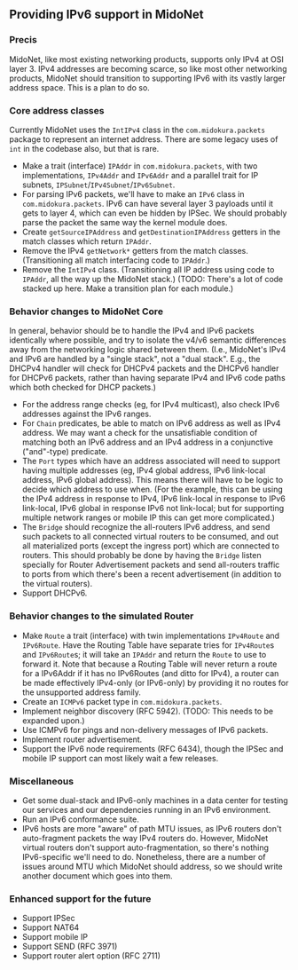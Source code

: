 ## Providing IPv6 support in MidoNet

### Precis

MidoNet, like most existing networking products, supports only IPv4 at OSI
layer 3.  IPv4 addresses are becoming scarce, so like most other networking
products, MidoNet should transition to supporting IPv6 with its vastly
larger address space.  This is a plan to do so.

### Core address classes

Currently MidoNet uses the `IntIPv4` class in the `com.midokura.packets` package
to represent an internet address.
There are some legacy uses of `int` in the codebase also, but that is rare.

 * Make a trait (interface) `IPAddr` in `com.midokura.packets`, with two
	implementations, `IPv4Addr` and `IPv6Addr` and a parallel trait for
        IP subnets, `IPSubnet`/`IPv4Subnet`/`IPv6Subnet`.
 * For parsing IPv6 packets, we'll have to make an `IPv6` class in
	`com.midokura.packets`.  IPv6 can have several layer 3 payloads
	until it gets to layer 4, which can even be hidden by IPSec.  We
	should probably parse the packet the same way the kernel module does.
 * Create `getSourceIPAddress` and `getDestinationIPAddress` getters in the
	match classes which return `IPAddr`.
 * Remove the IPv4 `getNetwork*` getters from the match classes.
	(Transitioning all match interfacing code to `IPAddr`.)
 * Remove the `IntIPv4` class.  (Transitioning all IP address using code
	to `IPAddr`, all the way up the MidoNet stack.)
	(TODO: There's a lot of code stacked up here.  Make a transition
	plan for each module.)

### Behavior changes to MidoNet Core

In general, behavior should be to handle the IPv4 and IPv6 packets identically
where possible, and try to isolate the v4/v6 semantic differences away from
the networking logic shared between them.  (I.e., MidoNet's IPv4 and IPv6
are handled by a "single stack", not a "dual stack".  E.g., the DHCPv4 handler
will check for DHCPv4 packets and the DHCPv6 handler for DHCPv6 packets, rather
than having separate IPv4 and IPv6 code paths which both checked for DHCP
packets.)

 * For the address range checks (eg, for IPv4 multicast), also check
	IPv6 addresses against the IPv6 ranges.
 * For `Chain` predicates, be able to match on IPv6 address as well as IPv4
        address.  We may want a check for the unsatisfiable condition of
        matching both an IPv6 address and an IPv4 address in a conjunctive
        ("and"-type) predicate.
 * The `Port` types which have an address associated will need to support
        having multiple addresses (eg, IPv4 global address, IPv6 link-local
        address, IPv6 global address).  This means there will have to be
        logic to decide which address to use when.  (For the example, this
        can be using the IPv4 address in response to IPv4, IPv6 link-local
        in response to IPv6 link-local, IPv6 global in response IPv6 not
        link-local; but for supporting multiple network ranges or mobile
        IP this can get more complicated.)
 * The `Bridge` should recognize the all-routers IPv6 address, and send
	such packets to all connected virtual routers to be consumed, and
	out all materialized ports (except the ingress port) which are
	connected to routers.  This should probably be done by having the
        `Bridge` listen specially for Router Advertisement packets and send
        all-routers traffic to ports from which there's been a recent
        advertisement (in addition to the virtual routers).
 * Support DHCPv6.

### Behavior changes to the simulated Router

 * Make `Route` a trait (interface) with twin implementations `IPv4Route`
        and `IPv6Route`.  Have the Routing Table have separate tries for
        `IPv4Route`s and `IPv6Route`s; it will take an `IPAddr` and return
        the `Route` to use to forward it.  Note that because a Routing Table
        will never return a route for a IPv6Addr if it has no IPv6Routes (and
        ditto for IPv4), a router can be made effectively IPv4-only (or
        IPv6-only) by providing it no routes for the unsupported address
        family.
 * Create an `ICMPv6` packet type in `com.midokura.packets`.
 * Implement neighbor discovery (RFC 5942).  (TODO: This needs to be
        expanded upon.)
 * Use ICMPv6 for pings and non-delivery messages of IPv6 packets.
 * Implement router advertisement.
 * Support the IPv6 node requirements (RFC 6434), though the IPSec and
	mobile IP support can most likely wait a few releases.

### Miscellaneous

 * Get some dual-stack and IPv6-only machines in a data center for testing our
	services and our dependencies running in an IPv6 environment.
 * Run an IPv6 conformance suite.
 * IPv6 hosts are more "aware" of path MTU issues, as IPv6 routers don't
        auto-fragment packets the way IPv4 routers do.  However, MidoNet
        virtual routers don't support auto-fragmentation, so there's nothing
        IPv6-specific we'll need to do.  Nonetheless, there are a number
        of issues around MTU which MidoNet should address, so we should
        write another document which goes into them.

### Enhanced support for the future

 * Support IPSec
 * Support NAT64
 * Support mobile IP
 * Support SEND (RFC 3971)
 * Support router alert option (RFC 2711)
